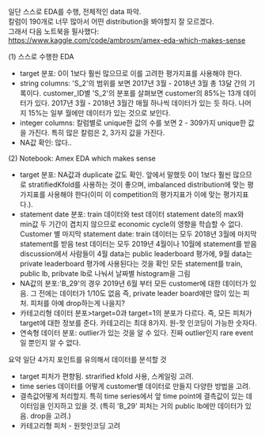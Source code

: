 
일단 스스로 EDA를 수행, 전체적인 data 파악.   
칼럼이 190개로 너무 많아서 어떤 distribution을 봐야할지 잘 모르겠다.  
그래서 다음 노트북을 필사했다:    
https://www.kaggle.com/code/ambrosm/amex-eda-which-makes-sense

(1) 스스로 수행한 EDA
* target 분포: 0이 1보다 훨씬 많으므로 이를 고려한 평가지표를 사용해야 한다.
* string columns: 'S_2'의 범위를 보면 2017년 3월 - 2018년 3월 총 13달 간의 기록이다.
customer_ID별 'S_2'의 분포를 살펴보면 customer의 85%는 13개 데이터가 있다. 2017년 3월 - 2018년 3월간 매월 하나씩 데이터가 있는 듯 하다.
나머지 15%는 일부 월에만 데이터가 있는 것으로 보인다. 
* integer columns: 칼럼별로 unique한 값의 수를 보면 2 - 309가지 unique한 값을 가진다. 특히 많은  칼럼은 2, 3가지 값을 가진다. 
* NA값 확인: 많다..

(2) Notebook: Amex EDA which makes sense
* target 분포: NA값과 duplicate 값도 확인. 앞에서 말했듯 0이 1보다 훨씬 많으므로 stratifiedKfold를 사용하는 것이 좋으며, imbalanced distribution에 맞는 평가지표를 사용해야 한다(이미 이 competition의 평가지표가 이에 맞는 평가지표다.).
* statement date 분포:
train 데이터와 test 데이터 statement date의 max와 min값
두 기간이 겹치지 않으므로 economic cycle의 영향을 학습할 수 없다.  
Customer 별 마지막 statement date: train 데이터는 모두 2018년 3월에 마지막 statement를 받음
test 데이터는 모두 2019년 4월이나 10월에 statement를 받음 
discussion에서 사람들이 4월 data는 public leaderboard  평가에, 9월 data는 private leaderboard 평가에 사용된다는 것을 확인 
모든 statement를 train, public lb, pribvate lb로 나눠서 날짜별 histogram을 그림
* NA값의 분포:'B_29'의 경우 2019년 6월 부터 모든 customer에 대한 데이터가 있음. 그 전에는 데이터가 1/10도 없음
즉, private leader board에만 많이 있는 피처. 피처를 아예 drop하는게 나을지?
* 카테고리형 데이터 분포>target=0과 target=1의 분포가 다르다. 즉, 모든 피처가 target에 대한 정보를 준다.
카테고리는 최대 8가지. 원-핫 인코딩이 가능한 숫자다. 
* 연속형 데이터 분포: outlier가 있는 것을 알 수 있다. 진짜 outlier인지 rare event일 뿐인지 알 수 없다.

요약
일단 4가지 포인트를 유의해서 데이터를 분석할 것
* target 피처가 편향됨. strarified kfold 사용, 스케일링 고려. 
* time series 데이터를 어떻게 customer별 데이터로 만들지 다양한 방법을 고려. 
* 결측값어떻게 처리할지. 특히 time series에서 앞 time point에 결측값이 있는 데이터임을 인지하고 있을 것. (특히 'B_29' 피처는 거의 public lb에만 데이터가 있음. drop을 고려.)
* 카테고리형 피처 - 원핫인코딩 고려
 
